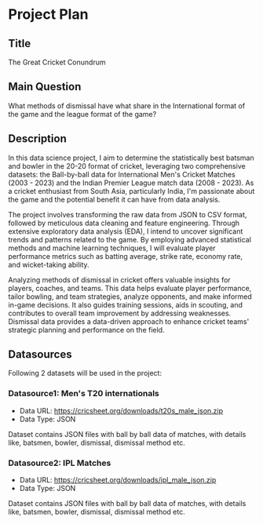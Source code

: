 # Project Plan

## Title
<!-- Give your project a short title. -->
The Great Cricket Conundrum

## Main Question

<!-- Think about one main question you want to answer based on the data. -->
What methods of dismissal have what share in the International format of the game and the league format of the game?

## Description

<!-- Describe your data science project in max. 200 words. Consider writing about why and how you attempt it. -->
In this data science project, I aim to determine the statistically best batsman and bowler in the 20-20 format of cricket, leveraging two comprehensive datasets: the Ball-by-ball data for International Men's Cricket Matches (2003 - 2023) and the Indian Premier League match data (2008 - 2023). As a cricket enthusiast from South Asia, particularly India, I'm passionate about the game and the potential benefit it can have from data analysis.

The project involves transforming the raw data from JSON to CSV format, followed by meticulous data cleaning and feature engineering. Through extensive exploratory data analysis (EDA), I intend to uncover significant trends and patterns related to the game. By employing advanced statistical methods and machine learning techniques, I will evaluate player performance metrics such as batting average, strike rate, economy rate, and wicket-taking ability.


Analyzing methods of dismissal in cricket offers valuable insights for players, coaches, and teams. This data helps evaluate player performance, tailor bowling, and team strategies, analyze opponents, and make informed in-game decisions. It also guides training sessions, aids in scouting, and contributes to overall team improvement by addressing weaknesses. Dismissal data provides a data-driven approach to enhance cricket teams' strategic planning and performance on the field.

## Datasources

<!-- Describe each datasources you plan to use in a section. Use the prefix "DatasourceX" where X is the id of the datasource. -->
Following 2 datasets will be used in the project:

### Datasource1: Men's T20 internationals
<!-- * Metadata URL: https://mobilithek.info/offers/-6901989592576801458 -->
* Data URL: https://cricsheet.org/downloads/t20s_male_json.zip
* Data Type: JSON
  
Dataset contains JSON files with ball by ball data of matches, with details like, batsmen, bowler, dismissal, dismissal method etc.

### Datasource2: IPL Matches
<!-- * Metadata URL: https://mobilithek.info/offers/-6901989592576801458 -->
* Data URL: https://cricsheet.org/downloads/ipl_male_json.zip
* Data Type: JSON

Dataset contains JSON files with ball by ball data of matches, with details like, batsmen, bowler, dismissal, dismissal method etc.


